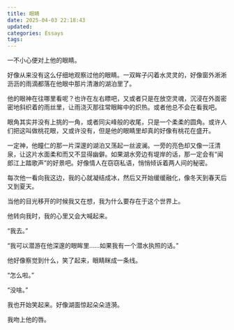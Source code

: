 ```yaml
---
title: 眼睛
date: 2025-04-03 22:18:43
updated:
categories: Essays
tags:
---
```


一不小心便对上他的眼睛。

好像从来没有这么仔细地观察过他的眼睛。一双眸子闪着水灵灵的，好像窗外淅淅沥沥的雨滴都落在他眼中那片清澈的湖泊里了。

他的眼神在往哪里看呢？也许在左右瞟吧，又或者只是在放空灵魂，沉浸在外面密密地斜织着的雨丝里，让雨浇灭那往常眼眸中的炽热。或者他总不会在看我吧。

眼角其实并没有上挑的一角，或者同尖峰般的收尾，只是一个柔柔的圆角。或许人们把这叫做桃花眼，又或许没有，但是他的眼睛里却真的好像有桃花在盛开。

一定神，他瞳仁的那一片深邃的湖泊又荡起一丝波澜。一旁的亮色却又像一汪清泉，让这片水面柔和而又不显得幽僻。如果湖水旁边有堤岸的话，那一定会有“闻郎江上踏歌声”的好景吧。好像情人在窃窃私语，悄悄倾诉着两人间的秘密。

每次他一看向我这边，我的心就凝结成冰，然后又开始缓缓融化，像冬天到春天后又到夏天。

当他的目光移开的时候我又在想，我为什么要存在于这个世界上。

他转向我时，我的心里又会大喊起来。

“我去。”

“我可以潜游在他深邃的眼眸里……如果我有一个潜水执照的话。”

他好像察觉到什么，笑了起来，眼睛眯成一条线。

“怎么啦。”

“没啥。”

我也开始笑起来。好像湖面惊起朵朵涟漪。

我吻上他的唇。
